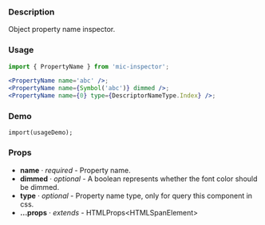 ### Description
Object property name inspector.

### Usage
```jsx
import { PropertyName } from 'mic-inspector';

<PropertyName name='abc' />;
<PropertyName name={Symbol('abc')} dimmed />;
<PropertyName name={0} type={DescriptorNameType.Index} />;
```

### Demo
```demo
import(usageDemo);
```

### Props
* **name** · *required* - Property name.
* **dimmed** · *optional* - A boolean represents whether the font color should be dimmed.
* **type** · *optional* - Property name type, only for query this component in css.
* **...props** · *extends* - HTMLProps&lt;HTMLSpanElement&gt;